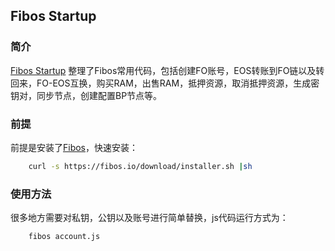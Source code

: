 ## Fibos Startup

### 简介

[Fibos Startup](https://github.com/dabdevelop/fibos-startup) 整理了Fibos常用代码，包括创建FO账号，EOS转账到FO链以及转回来，FO-EOS互换，购买RAM，出售RAM，抵押资源，取消抵押资源，生成密钥对，同步节点，创建配置BP节点等。

### 前提

前提是安装了[Fibos](https://fibos.io/docs/guide/basic/install.md.html)，快速安装：

```bash
    curl -s https://fibos.io/download/installer.sh |sh
```

### 使用方法

很多地方需要对私钥，公钥以及账号进行简单替换，js代码运行方式为：

```bash
    fibos account.js
```
